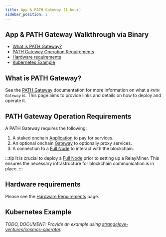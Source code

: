 ```yaml
---
title: App & PATH Gateway (1 hour)
sidebar_position: 2
---
```


## App & PATH Gateway Walkthrough via Binary <!-- omit in toc -->

- [What is PATH Gateway?](#what-is-path-gateway)
- [PATH Gateway Operation Requirements](#path-gateway-operation-requirements)
- [Hardware requirements](#hardware-requirements)
- [Kubernetes Example](#kubernetes-example)

## What is PATH Gateway?

See the [PATH Gateway](https://path.grove.city) documentation for more
information on what a `PATH Gateway` is. This page aims to provide links and
details on how to deploy and operate it.

## PATH Gateway Operation Requirements

A PATH Gateway requires the following:

1. A staked onchain [Application](../../3_protocol/actors/2_application.md) to pay for services.
2. An optional onchain [Gateway](../../3_protocol/actors/3_gateway.md) to optionally proxy services.
3. A connection to a [Full Node](2_full_node_docker.md) to interact with the blockchain.

:::tip
It is crucial to deploy a [Full Node](2_full_node_docker.md) prior to setting up a RelayMiner.
This ensures the necessary infrastructure for blockchain communication is in place.
:::

## Hardware requirements

Please see the [Hardware Requirements](../4_faq/6_hardware_requirements.md#path-gateway) page.

## Kubernetes Example

_TODO_DOCUMENT: Provide an example using [strangelove-ventures/cosmos-operator](https://github.com/strangelove-ventures/cosmos-operator)._

